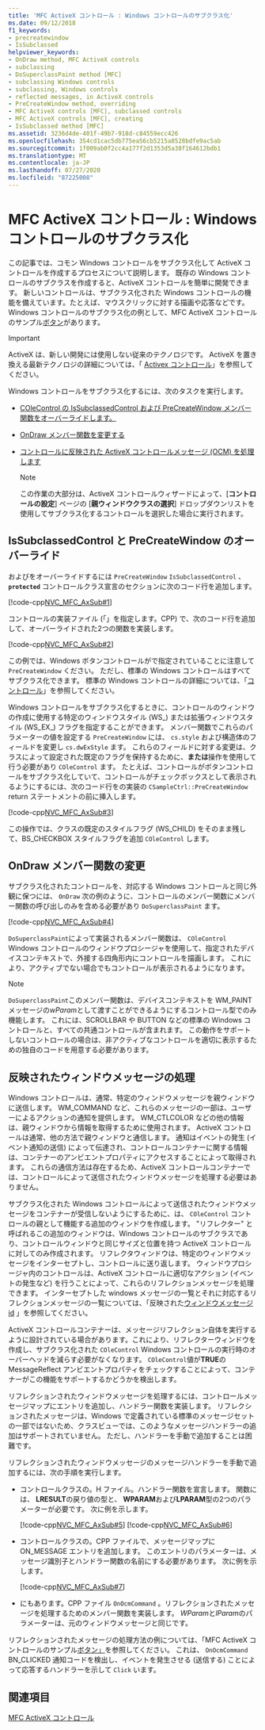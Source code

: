 ```yaml
---
title: 'MFC ActiveX コントロール : Windows コントロールのサブクラス化'
ms.date: 09/12/2018
f1_keywords:
- precreatewindow
- IsSubclassed
helpviewer_keywords:
- OnDraw method, MFC ActiveX controls
- subclassing
- DoSuperclassPaint method [MFC]
- subclassing Windows controls
- subclassing, Windows controls
- reflected messages, in ActiveX controls
- PreCreateWindow method, overriding
- MFC ActiveX controls [MFC], subclassed controls
- MFC ActiveX controls [MFC], creating
- IsSubclassed method [MFC]
ms.assetid: 3236d4de-401f-49b7-918d-c84559ecc426
ms.openlocfilehash: 354cd1cac5db775ea56cb5215a8528bdfe9ac5ab
ms.sourcegitcommit: 1f009ab0f2cc4a177f2d1353d5a38f164612bdb1
ms.translationtype: MT
ms.contentlocale: ja-JP
ms.lasthandoff: 07/27/2020
ms.locfileid: "87225008"
---
```

# <a name="mfc-activex-controls-subclassing-a-windows-control"></a>MFC ActiveX コントロール : Windows コントロールのサブクラス化

この記事では、コモン Windows コントロールをサブクラス化して ActiveX コントロールを作成するプロセスについて説明します。 既存の Windows コントロールのサブクラスを作成すると、ActiveX コントロールを簡単に開発できます。 新しいコントロールは、サブクラス化された Windows コントロールの機能を備えています。たとえば、マウスクリックに対する描画や応答などです。 Windows コントロールのサブクラス化の例として、MFC ActiveX コントロールのサンプル[ボタン](../overview/visual-cpp-samples.md)があります。

>[!IMPORTANT]
> ActiveX は、新しい開発には使用しない従来のテクノロジです。 ActiveX を置き換える最新テクノロジの詳細については、「 [Activex コントロール](activex-controls.md)」を参照してください。

Windows コントロールをサブクラス化するには、次のタスクを実行します。

- [COleControl の IsSubclassedControl および PreCreateWindow メンバー関数をオーバーライドします。](#_core_overriding_issubclassedcontrol_and_precreatewindow)

- [OnDraw メンバー関数を変更する](#_core_modifying_the_ondraw_member_function)

- [コントロールに反映された ActiveX コントロールメッセージ (OCM) を処理します](#_core_handling_reflected_window_messages)

   > [!NOTE]
   > この作業の大部分は、ActiveX コントロールウィザードによって、[**コントロールの設定**] ページの [**親ウィンドウクラスの選択**] ドロップダウンリストを使用してサブクラス化するコントロールを選択した場合に実行されます。

## <a name="overriding-issubclassedcontrol-and-precreatewindow"></a><a name="_core_overriding_issubclassedcontrol_and_precreatewindow"></a>IsSubclassedControl と PreCreateWindow のオーバーライド

およびをオーバーライドするには `PreCreateWindow` `IsSubclassedControl` 、 **`protected`** コントロールクラス宣言のセクションに次のコード行を追加します。

[!code-cpp[NVC_MFC_AxSub#1](codesnippet/cpp/mfc-activex-controls-subclassing-a-windows-control_1.h)]

コントロールの実装ファイル (「」を指定します。CPP) で、次のコード行を追加して、オーバーライドされた2つの関数を実装します。

[!code-cpp[NVC_MFC_AxSub#2](codesnippet/cpp/mfc-activex-controls-subclassing-a-windows-control_2.cpp)]

この例では、Windows ボタンコントロールがで指定されていることに注意して `PreCreateWindow` ください。 ただし、標準の Windows コントロールはすべてサブクラス化できます。 標準の Windows コントロールの詳細については、「[コントロール](controls-mfc.md)」を参照してください。

Windows コントロールをサブクラス化するときに、コントロールのウィンドウの作成に使用する特定のウィンドウスタイル (WS_) または拡張ウィンドウスタイル (WS_EX_) フラグを指定することができます。 メンバー関数でこれらのパラメーターの値を設定する `PreCreateWindow` には、 `cs.style` および構造体のフィールドを変更し `cs.dwExStyle` ます。 これらのフィールドに対する変更は、クラスによって設定された既定のフラグを保持するために、**または**操作を使用して行う必要があり `COleControl` ます。 たとえば、コントロールがボタンコントロールをサブクラス化していて、コントロールがチェックボックスとして表示されるようにするには、次のコード行をの実装の `CSampleCtrl::PreCreateWindow` return ステートメントの前に挿入します。

[!code-cpp[NVC_MFC_AxSub#3](codesnippet/cpp/mfc-activex-controls-subclassing-a-windows-control_3.cpp)]

この操作では、クラスの既定のスタイルフラグ (WS_CHILD) をそのまま残して、BS_CHECKBOX スタイルフラグを追加 `COleControl` します。

## <a name="modifying-the-ondraw-member-function"></a><a name="_core_modifying_the_ondraw_member_function"></a>OnDraw メンバー関数の変更

サブクラス化されたコントロールを、対応する Windows コントロールと同じ外観に保つには、 `OnDraw` 次の例のように、コントロールのメンバー関数にメンバー関数の呼び出しのみを含める必要があり `DoSuperclassPaint` ます。

[!code-cpp[NVC_MFC_AxSub#4](codesnippet/cpp/mfc-activex-controls-subclassing-a-windows-control_4.cpp)]

`DoSuperclassPaint`によって実装されるメンバー関数は、 `COleControl` Windows コントロールのウィンドウプロシージャを使用して、指定されたデバイスコンテキストで、外接する四角形内にコントロールを描画します。 これにより、アクティブでない場合でもコントロールが表示されるようになります。

> [!NOTE]
> `DoSuperclassPaint`このメンバー関数は、デバイスコンテキストを WM_PAINT メッセージの*wParam*として渡すことができるようにするコントロール型でのみ機能します。 これには、SCROLLBAR や BUTTON などの標準の Windows コントロールと、すべての共通コントロールが含まれます。 この動作をサポートしないコントロールの場合は、非アクティブなコントロールを適切に表示するための独自のコードを用意する必要があります。

## <a name="handling-reflected-window-messages"></a><a name="_core_handling_reflected_window_messages"></a>反映されたウィンドウメッセージの処理

Windows コントロールは、通常、特定のウィンドウメッセージを親ウィンドウに送信します。 WM_COMMAND など、これらのメッセージの一部は、ユーザーによるアクションの通知を提供します。 WM_CTLCOLOR などの他の情報は、親ウィンドウから情報を取得するために使用されます。 ActiveX コントロールは通常、他の方法で親ウィンドウと通信します。 通知はイベントの発生 (イベント通知の送信) によって伝達され、コントロールコンテナーに関する情報は、コンテナーのアンビエントプロパティにアクセスすることによって取得されます。 これらの通信方法は存在するため、ActiveX コントロールコンテナーでは、コントロールによって送信されたウィンドウメッセージを処理する必要はありません。

サブクラス化された Windows コントロールによって送信されたウィンドウメッセージをコンテナーが受信しないようにするために、は、 `COleControl` コントロールの親として機能する追加のウィンドウを作成します。 "リフレクター" と呼ばれるこの追加のウィンドウは、Windows コントロールのサブクラスであり、コントロールウィンドウと同じサイズと位置を持つ ActiveX コントロールに対してのみ作成されます。 リフレクタウィンドウは、特定のウィンドウメッセージをインターセプトし、コントロールに送り返します。 ウィンドウプロシージャ内のコントロールは、ActiveX コントロールに適切なアクション (イベントの発生など) を行うことによって、これらのリフレクションメッセージを処理できます。 インターセプトした windows メッセージの一覧とそれに対応するリフレクションメッセージの一覧については、「反映された[ウィンドウメッセージ id](reflected-window-message-ids.md) 」を参照してください。

ActiveX コントロールコンテナーは、メッセージリフレクション自体を実行するように設計されている場合があります。これにより、リフレクターウィンドウを作成し、サブクラス化された `COleControl` Windows コントロールの実行時のオーバーヘッドを減らす必要がなくなります。 `COleControl`値が**TRUE**の MessageReflect アンビエントプロパティをチェックすることによって、コンテナーがこの機能をサポートするかどうかを検出します。

リフレクションされたウィンドウメッセージを処理するには、コントロールメッセージマップにエントリを追加し、ハンドラー関数を実装します。 リフレクションされたメッセージは、Windows で定義されている標準のメッセージセットの一部ではないため、クラスビューでは、このようなメッセージハンドラーの追加はサポートされていません。 ただし、ハンドラーを手動で追加することは困難です。

リフレクションされたウィンドウメッセージのメッセージハンドラーを手動で追加するには、次の手順を実行します。

- コントロールクラスの。H ファイル。ハンドラー関数を宣言します。 関数には、 **LRESULT**の戻り値の型と、 **WPARAM**および**LPARAM**型の2つのパラメーターが必要です。 次に例を示します。

   [!code-cpp[NVC_MFC_AxSub#5](codesnippet/cpp/mfc-activex-controls-subclassing-a-windows-control_5.h)]
    [!code-cpp[NVC_MFC_AxSub#6](codesnippet/cpp/mfc-activex-controls-subclassing-a-windows-control_6.h)]

- コントロールクラスの。CPP ファイルで、メッセージマップに ON_MESSAGE エントリを追加します。 このエントリのパラメーターは、メッセージ識別子とハンドラー関数の名前にする必要があります。 次に例を示します。

   [!code-cpp[NVC_MFC_AxSub#7](codesnippet/cpp/mfc-activex-controls-subclassing-a-windows-control_7.cpp)]

- にもあります。CPP ファイル `OnOcmCommand` 。リフレクションされたメッセージを処理するためのメンバー関数を実装します。 *WParam*と*lParam*のパラメーターは、元のウィンドウメッセージと同じです。

リフレクションされたメッセージの処理方法の例については、「MFC ActiveX コントロールのサンプル[ボタン」](../overview/visual-cpp-samples.md)を参照してください。 これは、 `OnOcmCommand` BN_CLICKED 通知コードを検出し、イベントを発生させる (送信する) ことによって応答するハンドラーを示して `Click` います。

## <a name="see-also"></a>関連項目

[MFC ActiveX コントロール](mfc-activex-controls.md)

